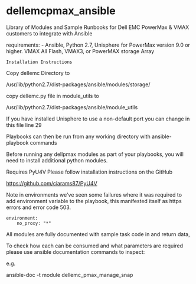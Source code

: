 # dellemcpmax_ansible
Library of Modules and Sample Runbooks for Dell EMC PowerMax &amp; VMAX customers to integrate with Ansible

requirements:
    - Ansible, Python 2.7, Unisphere for PowerMax version 9.0 or higher. 
    VMAX All Flash, VMAX3, or PowerMAX storage Array
    
    Installation Instructions

Copy dellemc Directory to 

/usr/lib/python2.7/dist-packages/ansible/modules/storage/

copy dellemc.py file in module_utils to 

/usr/lib/python2.7/dist-packages/ansible/module_utils

If you have installed Unisphere to use a non-default port you can change in this file line 29

Playbooks can then be run from any working directory with ansible-playbook commands

Before running any dellpmax modules as part of your playbooks, you will need to install additional python modules.

Requires PyU4V Please follow installation instructions on the GitHub

https://github.com/ciarams87/PyU4V

Note in environments we've seen some failures where it was required to add environment variable to the playbook, this manifested itself as https errors and error code 503.

    environment:
        no_proxy: "*"


All modules are fully documented with sample task code in and return data, 

To check how each can be consumed and what parameters are required please 
use ansible documentation commands to inspect:

e.g.

ansible-doc -t module dellemc_pmax_manage_snap

